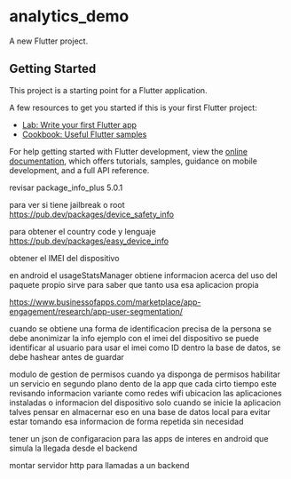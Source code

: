 # analytics_demo

A new Flutter project.

## Getting Started

This project is a starting point for a Flutter application.

A few resources to get you started if this is your first Flutter project:

- [Lab: Write your first Flutter app](https://docs.flutter.dev/get-started/codelab)
- [Cookbook: Useful Flutter samples](https://docs.flutter.dev/cookbook)

For help getting started with Flutter development, view the
[online documentation](https://docs.flutter.dev/), which offers tutorials,
samples, guidance on mobile development, and a full API reference.

revisar package_info_plus 5.0.1

para ver si tiene jailbreak o root
https://pub.dev/packages/device_safety_info

para obtener el country code y lenguaje
https://pub.dev/packages/easy_device_info

obtener el IMEI del dispositivo


en android el usageStatsManager obtiene informacion acerca del uso del paquete propio
sirve para saber que tanto usa esa aplicacion propia

https://www.businessofapps.com/marketplace/app-engagement/research/app-user-segmentation/

cuando se obtiene una forma de identificacion precisa de la persona se debe anonimizar la info
ejemplo con el imei del dispositivo se puede identificar al usuario
para usar el imei como ID dentro la base de datos, se debe hashear antes de guardar


modulo de gestion de permisos
cuando ya disponga de permisos habilitar un servicio en segundo plano dento de la app
que cada cirto tiempo este revisando informacion variante como redes wifi ubicacion 
las aplicaciones instaladas o informacion del dispositivo solo cuando se inicie la aplicacion
talves pensar en almacernar eso en una base de datos local para evitar estar tomando esa informacion de forma repetida sin necesidad


tener un json de configaracion para las apps de interes en android que simula la llegada desde 
el backend

montar servidor http para llamadas a un backend 
